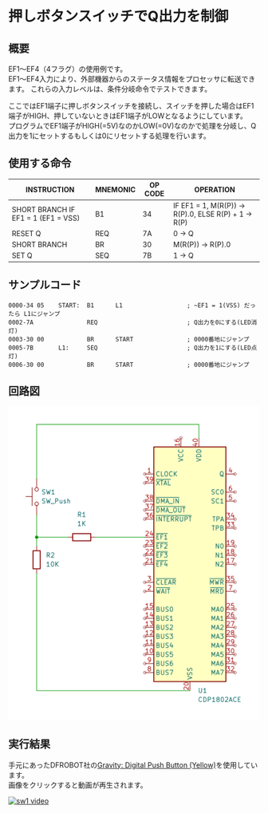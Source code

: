 # 押しボタンスイッチでQ出力を制御

## 概要
EF1～EF4（4フラグ）の使用例です。  
EF1～EF4入力により、外部機器からのステータス情報をプロセッサに転送できます。
これらの入力レベルは、条件分岐命令でテストできます。

ここではEF1端子に押しボタンスイッチを接続し、スイッチを押した場合はEF1端子がHIGH、押していないときはEF1端子がLOWとなるようにしています。  
プログラムでEF1端子がHIGH(=5V)なのかLOW(=0V)なのかで処理を分岐し、Q出力を1にセットするもしくは0にリセットする処理を行います。

## 使用する命令

|INSTRUCTION|MNEMONIC|OP CODE|OPERATION|
|---|---|---|---|
|SHORT BRANCH IF EF1 = 1 (EF1 = VSS)|B1|34|IF EF1 = 1, M(R(P)) → R(P).0, ELSE R(P) + 1 → R(P)|
|RESET Q|REQ|7A|0 → Q|
|SHORT BRANCH|BR|30|M(R(P)) → R(P).0|
|SET Q|SEQ|7B|1 → Q|

## サンプルコード

```
0000-34 05    START:  B1      L1                  ; ~EF1 = 1(VSS) だったら L1にジャンプ
0002-7A               REQ                         ; Q出力を0にする(LED消灯)
0003-30 00            BR      START               ; 0000番地にジャンプ
0005-7B       L1:     SEQ                         ; Q出力を1にする(LED点灯)
0006-30 00            BR      START               ; 0000番地にジャンプ
```

## 回路図

![image](sw1_sch.png)

## 実行結果
手元にあったDFROBOT社の[Gravity: Digital Push Button (Yellow)](https://www.dfrobot.com/product-73.html)を使用しています。  
画像をクリックすると動画が再生されます。

[![sw1 video](https://img.youtube.com/vi/XKFlwYPNNAE/0.jpg)](https://www.youtube.com/watch?v=XKFlwYPNNAE)